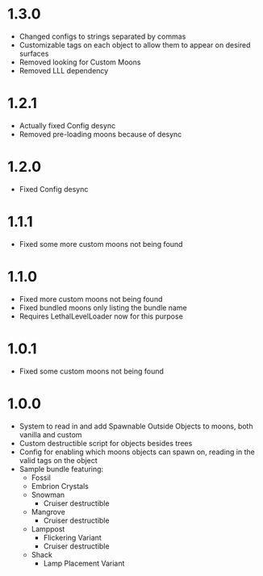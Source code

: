 # 1.3.0
- Changed configs to strings separated by commas
- Customizable tags on each object to allow them to appear on desired surfaces
- Removed looking for Custom Moons
- Removed LLL dependency

# 1.2.1
- Actually fixed Config desync
- Removed pre-loading moons because of desync

# 1.2.0
- Fixed Config desync

# 1.1.1
- Fixed some more custom moons not being found

# 1.1.0
- Fixed more custom moons not being found
- Fixed bundled moons only listing the bundle name
- Requires LethalLevelLoader now for this purpose

# 1.0.1
- Fixed some custom moons not being found

# 1.0.0
- System to read in and add Spawnable Outside Objects to moons, both vanilla and custom
- Custom destructible script for objects besides trees
- Config for enabling which moons objects can spawn on, reading in the valid tags on the object
- Sample bundle featuring:
    - Fossil
    - Embrion Crystals
    - Snowman
        - Cruiser destructible
    - Mangrove
        - Cruiser destructible
    - Lamppost
        - Flickering Variant
        - Cruiser destructible
    - Shack
        - Lamp Placement Variant